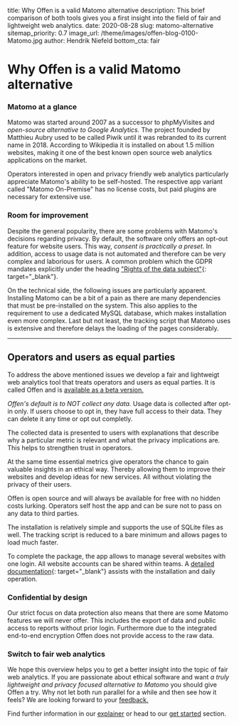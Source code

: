 title: Why Offen is a valid Matomo alternative
description: This brief comparison of both tools gives you a first insight into the field of fair and lightweight web analytics.
date: 2020-08-28
slug: matomo-alternative
sitemap_priority: 0.7
image_url: /theme/images/offen-blog-0100-Matomo.jpg
author: Hendrik Niefeld
bottom_cta: fair

# Why Offen is a valid Matomo alternative

### Matomo at a glance

Matomo was started around 2007 as a successor to phpMyVisites and *open-source alternative to Google Analytics.* The project founded by Matthieu Aubry used to be called Piwik until it was rebranded to its current name in 2018. According to Wikipedia it is installed on about 1.5 million websites, making it one of the best known open source web analytics applications on the market.

Operators interested in open and privacy friendly web analytics particularly appreciate Matomo's ability to be self-hosted. The respective app variant called "Matomo On-Premise" has no license costs, but paid plugins are necessary for extensive use.

### Room for improvement

Despite the general popularity, there are some problems with Matomo's decisions regarding privacy. By default, the software only offers an opt-out feature for website users. This way, *consent is practically a preset.* In addition, access to usage data is not automated and therefore can be very complex and laborious for users. A common problem which the GDPR mandates explicitly under the heading ["Rights of the data subject"](https://en.wikipedia.org/wiki/General_Data_Protection_Regulation#III_Rights_of_the_data_subject){: target="_blank"}.

On the technical side, the following issues are particularly apparent. Installing Matomo can be a bit of a pain as there are many dependencies that must be pre-installed on the system. This also applies to the requirement to use a dedicated MySQL database, which makes installation even more complex. Last but not least, the tracking script that Matomo uses is extensive and therefore delays the loading of the pages considerably.

---

## Operators and users as equal parties

To address the above mentioned issues we develop a fair and lightweigt web analytics tool that treats operators and users as equal parties. It is called Offen and is [available as a beta version.](https://www.offen.dev/get-started/)

*Offen's default is to NOT collect any data.* Usage data is collected after opt-in only. If users choose to opt in, they have full access to their data. They can delete it any time or opt out completly.

The collected data is presented to users with explanations that describe why a particular metric is relevant and what the privacy implications are. This helps to strengthen trust in operators.

At the same time essential metrics give operators the chance to gain valuable insights in an ethical way. Thereby allowing them to improve their websites and develop ideas for new services. All without violating the privacy of their users.

Offen is open source and will always be available for free with no hidden costs lurking. Operators self host the app and can be sure not to pass on any data to third parties.

The installation is relatively simple and supports the use of SQLite files as well. The tracking script is reduced to a bare minimum and allows pages to load much faster.

To complete the package, the app allows to manage several websites with one login. All website accounts can be shared within teams. A [detailed documentation](https://docs.offen.dev/){: target="_blank"} assists with the installation and daily operation.

### Confidential by design

Our strict focus on data protection also means that there are some Matomo features we will never offer. This includes the export of data and public access to reports without prior login. Furthermore due to the integrated end-to-end encryption Offen does not provide access to the raw data.

### Switch to fair web analytics

We hope this overview helps you to get a better insight into the topic of fair web analytics. If you are passionate about ethical software and want *a truly lightweight and privacy focused alternative to Matomo* you should give Offen a try. Why not let both run parallel for a while and then see how it feels? We are looking forward to your [feedback.](mailto:hioffen@posteo.de)


Find further information in our [explainer](https://www.offen.dev/#bg-explainer) or head to our [get started](https://www.offen.dev/get-started/) section.
